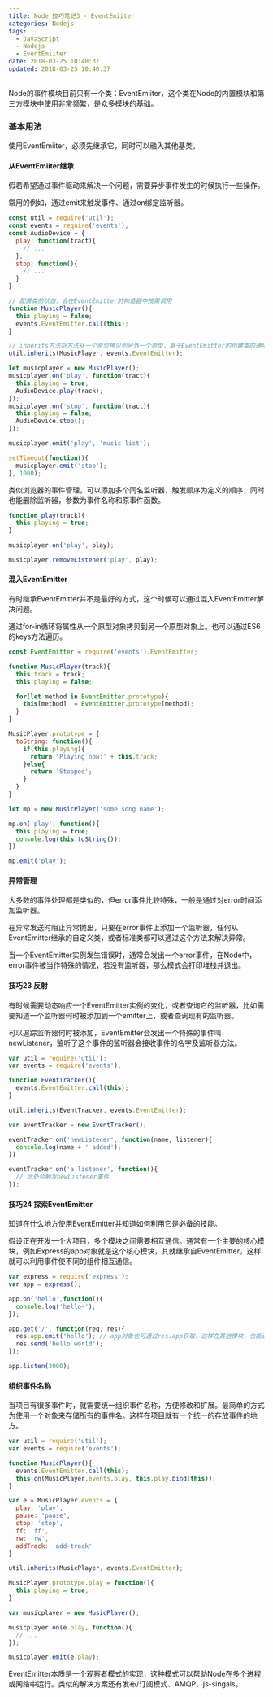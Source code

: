 ```yaml
---
title: Node 技巧笔记3 - EventEmiiter
categories: Nodejs
tags:
  - JavaScript
  - Nodejs
  - EventEmiiter
date: 2018-03-25 10:40:37
updated: 2018-03-25 10:40:37
---
```


Node的事件模块目前只有一个类：EventEmiiter，这个类在Node的内置模块和第三方模块中使用非常频繁，是众多模块的基础。

### 基本用法
使用EventEmiiter，必须先继承它，同时可以融入其他基类。

#### 从EventEmiiter继承
假若希望通过事件驱动来解决一个问题，需要异步事件发生的时候执行一些操作。

常用的例如，通过emit来触发事件、通过on绑定监听器。

```js
const util = require('util');
const events = require('events');
const AudioDevice = {
  play: function(tract){
    // ...
  },
  stop: function(){
    // ...
  }
}

// 配置类的状态，会在EventEmitter的构造器中按需调用
function MusicPlayer(){
  this.playing = false;
  events.EventEmitter.call(this);
}

// inherits方法将方法从一个原型拷贝到另外一个原型，基于EventEmitter的创建类的通用模式
util.inherits(MusicPlayer, events.EventEmitter);

let musicplayer = new MusicPlayer();
musicplayer.on('play', function(tract){
  this.playing = true;
  AudioDevice.play(track);
});
musicplayer.on('stop', function(tract){
  this.playing = false;
  AudioDevice.stop();
});

musicplayer.emit('play', 'music list');

setTimeout(function(){
  musicplayer.emit('stop');
}, 1000);
```

类似浏览器的事件管理，可以添加多个同名监听器，触发顺序为定义的顺序，同时也能删除监听器，参数为事件名称和原事件函数。
```js
function play(track){
  this.playing = true;
}

musicplayer.on('play', play);

musicplayer.removeListener('play', play);
```

#### 混入EventEmitter
有时继承EventEmitter并不是最好的方式，这个时候可以通过混入EventEmitter解决问题。

通过for-in循环将属性从一个原型对象拷贝到另一个原型对象上。也可以通过ES6的keys方法遍历。

```js
const EventEmitter = require('events').EventEmitter;

function MusicPlayer(track){
  this.track = track;
  this.playing = false;

  for(let method in EventEmitter.prototype){
    this[method]  = EventEmitter.prototype[method];
  }
}

MusicPlayer.prototype = {
  toString: function(){
    if(this.playing){
      return 'Playing now:' + this.track;
    }else{
      return 'Stopped';
    }
  }
}

let mp = new MusicPlayer('some song name');

mp.on('play', function(){
  this.playing = true;
  console.log(this.toString());
})

mp.emit('play');
```

#### 异常管理
大多数的事件处理都是类似的，但error事件比较特殊，一般是通过对error时间添加监听器。

在异常发送时阻止异常抛出，只要在error事件上添加一个监听器，任何从EventEmitter继承的自定义类，或者标准类都可以通过这个方法来解决异常。

当一个EventEmitter实例发生错误时，通常会发出一个error事件，在Node中，error事件被当作特殊的情况，若没有监听器，那么模式会打印堆栈并退出。

#### 技巧23 反射
有时候需要动态响应一个EventEmitter实例的变化，或者查询它的监听器，比如需要知道一个监听器何时被添加到一个emitter上，或者查询现有的监听器。

可以追踪监听器何时被添加，EventEmitter会发出一个特殊的事件叫newListener，监听了这个事件的监听器会接收事件的名字及监听器方法。

```js
var util = require('util');
var events = require('events');

function EventTracker(){
  events.EventEmitter.call(this);
}

util.inherits(EventTracker, events.EventEmitter);

var eventTracker = new EventTracker();

eventTracker.on('newListener', function(name, listener){
  console.log(name + ' added');
})

eventTracker.on('a listener', function(){
  // 此处会触发newListener事件
});
```

#### 技巧24 探索EventEmitter
知道在什么地方使用EventEmitter并知道如何利用它是必备的技能。

假设正在开发一个大项目，多个模块之间需要相互通信。通常有一个主要的核心模块，例如Express的app对象就是这个核心模块，其就继承自EventEmitter，这样就可以利用事件使不同的组件相互通信。
```js
var express = require('express');
var app = express();

app.on('hello',function(){
  console.log('hello~');
});

app.get('/', function(req, res){
  res.app.emit('hello'); // app对象也可通过res.app获取，这样在其他模块，也能访问app对象了
  res.send('hello world');
});

app.listen(3000);
```

#### 组织事件名称
当项目有很多事件时，就需要统一组织事件名称，方便修改和扩展。最简单的方式为使用一个对象来存储所有的事件名。这样在项目就有一个统一的存放事件的地方。

```js
var util = require('util');
var events = require('events');

function MusicPlayer(){
  events.EventEmitter.call(this);
  this.on(MusicPlayer.events.play, this.play.bind(this));
}

var e = MusicPlayer.events = {
  play: 'play',
  pause: 'pause',
  stop: 'stop',
  ff: 'ff',
  rw: 'rw',
  addTrack: 'add-track'
}

util.inherits(MusicPlayer, events.EventEmitter);

MusicPlayer.prototype.play = function(){
  this.playing = true;
}

var musicplayer = new MusicPlayer();

musicplayer.on(e.play, function(){
  // ...
});

musicplayer.emit(e.play);
```

EventEmitter本质是一个观察者模式的实现，这种模式可以帮助Node在多个进程或网络中运行。类似的解决方案还有发布/订阅模式、AMQP、js-singals。